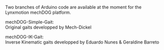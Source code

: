 Two branches of Arduino code are available at the moment for the Lynxmotion mechDOG platform.

mechDOG-Simple-Gait:<br>
Original gaits developped by Mech-Dickel 

mechDOG-IK-Gait:<br>
Inverse Kinematic gaits developped by Eduardo Nunes & Geraldine Barreto
